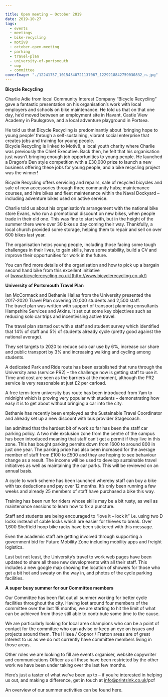 ```yaml
---

title: Open meeting – October 2019
date: 2019-10-27
tags:  
  - events
  - meetings 
  - bike-recycling
  - motiv8
  - october-open-meeting
  - parking
  - travel-plan
  - university-of-portsmouth
  - uop
  - committee
coverImage: "./12241757_10154340721137067_1229218842759030832_n.jpg"
---
```


**Bicycle Recycling**

Charlie Adie from local Community Interest Company “Bicycle Recycling” gave a fantastic presentation on his organisation’s work with local employers and schools on bike maintenance. He told us that on that one day, he’d moved between an employment site in Havant, Castle View Academy in Paulsgrove, and a local adventure playground in Portsea.

He told us that Bicycle Recycling is predominantly about ‘bringing hope to young people’ through a self-sustaining, vibrant social enterprise that creates jobs and training for young people.  
Bicycle Recycling is linked to Motiv8; a local youth charity where Charlie was previously the Chief Executive. Back then, he felt that his organisation just wasn’t bringing enough job opportunities to young people. He launched a Dragon’s Den style competition with a £30,000 prize to launch a new business offering these jobs for young people, and a bike recycling project was the winner!

Bicycle Recycling offers servicing and repairs, sale of recycled bicycles and sale of new accessories through three community hubs; maintenance courses, and hire bikes and fleet maintenance within the Naval Dockyard – including adventure bikes used on active service.

Charlie told us about his organisation’s arrangement with the national bike store Evans, who run a promotional discount on new bikes, when people trade in their old one. This was fine to start with, but in the height of the summer there were over 30 bikes a day coming their way. Thankfully, a local church provided some storage, helping them to repair and sell on over 600 bikes last year.

The organisation helps young people, including those facing some tough challenges in their lives, to gain skills, have some stability, build a CV and improve their opportunities for work in the future.

You can find more details of the organisation and how to pick up a bargain second hand bike from this excellent initiative at [www.bicyclerecycling.co.uk](http://www.bicyclerecycling.co.uk/)

**University of Portsmouth Travel Plan**

Ian McCormack and Bethanie Hallas from the University presented the 2017-2020 Travel Plan covering 20,000 students and 2,500 staff.  
The travel plan was written with support of transport planning consultants Hampshire Services and Atkins. It set out some key objectives such as reducing solo car trips and incentivising active travel.

The travel plan started out with a staff and student survey which identified that 14% of staff and 5% of students already cycle (pretty good against the national average).

They set targets to 2020 to reduce solo car use by 6%, increase car share and public transport by 3% and increasing walking and cycling among students.

A dedicated Park and Ride route has been established that runs through the University area (service PR2) – the challenge now is getting staff to use it. Time and cost are seen as the barriers at the moment, although the PR2 service is very reasonable at just £2 per carload.

A free term-term university bus route has been introduced from 7am to midnight which is proving very popular with students – demonstrating how easy it is to get about without bringing a car into the city.

Bethanie has recently been employed as the Sustainable Travel Coordinator and already set up a new discount with bus provider Stagecoach.

Ian admitted that the hardest bit of work so far has been the staff car parking policy. A two mile exclusion zone from the centre of the campus has been introduced meaning that staff can’t get a permit if they live in this zone. This has bought parking permits down from 1600 to around 800 in just one year. The parking price has also been increased for the average member of staff from £100 to £500 and they are hoping to see behaviour change as a result. The income will be used to develop sustainable travel initiatives as well as maintaining the car parks. This will be reviewed on an annual basis.

A cycle to work scheme has been launched whereby staff can buy a bike with tax deductions and pay over 12 months. It’s only been running a few weeks and already 25 members of staff have purchased a bike this way.

Training has been run for riders whose skills may be a bit rusty, as well as maintenance sessions to learn how to fix a puncture.

Staff and students are being encouraged to “love it – lock it” i.e. using two D locks instead of cable locks which are easier for thieves to break. Over 1,600 Sheffield hoop bike racks have been stickered with this message.

Even the academic staff are getting involved through supporting a government bid for Future Mobility Zone including mobility apps and freight logistics.

Last but not least, the University’s travel to work web pages have been updated to share all these new developments with all their staff. This includes a new google map showing the location of showers for those who get a bit hot and sweaty on the way in, and photos of the cycle parking facilities.

**A super busy summer for our Committee members**

Our Committee has been flat out all summer working for better cycle facilities throughout the city. Having lost around four members of the committee over the last 18 months, we are starting to hit the limit of what can be achieved from those still able to contribute some time to the cause.

We are particularly looking for local area champions who can be a point of contact for the committee who can advise or keep an eye on issues and projects around them. The Hilsea / Copnor / Fratton areas are of great interest to us as we do not currently have committee members living in those areas.

Other roles we are looking to fill are events organiser, website copywriter and communications Officer as all these have been restricted by the other work we have been under taking over the last few months.

Here’s just a taster of what we’ve been up to – if you’re interested in helping us out, and making a difference, get in touch at info@printsink.co.uk/pcf

An overview of our summer activities can be found here.

